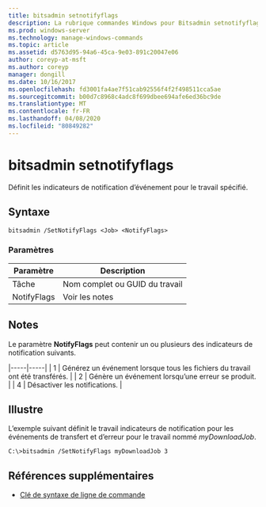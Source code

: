 ```yaml
---
title: bitsadmin setnotifyflags
description: La rubrique commandes Windows pour Bitsadmin setnotifyflags, qui définit les indicateurs de notification d’événement pour le travail spécifié.
ms.prod: windows-server
ms.technology: manage-windows-commands
ms.topic: article
ms.assetid: d5763d95-94a6-45ca-9e03-891c20047e06
author: coreyp-at-msft
ms.author: coreyp
manager: dongill
ms.date: 10/16/2017
ms.openlocfilehash: fd3001fa4ae7f51cab92556f4f2f498511cca5ae
ms.sourcegitcommit: b00d7c8968c4adc8f699dbee694afe6ed36bc9de
ms.translationtype: MT
ms.contentlocale: fr-FR
ms.lasthandoff: 04/08/2020
ms.locfileid: "80849282"
---
```

# <a name="bitsadmin-setnotifyflags"></a>bitsadmin setnotifyflags

Définit les indicateurs de notification d’événement pour le travail spécifié.

## <a name="syntax"></a>Syntaxe

```
bitsadmin /SetNotifyFlags <Job> <NotifyFlags>
```

### <a name="parameters"></a>Paramètres

|Paramètre|Description|
|---------|-----------|
|Tâche|Nom complet ou GUID du travail|
|NotifyFlags|Voir les notes|

## <a name="remarks"></a>Notes

Le paramètre **NotifyFlags** peut contenir un ou plusieurs des indicateurs de notification suivants.

|-----|-----| | 1 | Générez un événement lorsque tous les fichiers du travail ont été transférés. | | 2 | Génère un événement lorsqu’une erreur se produit. | | 4 | Désactiver les notifications. |

## <a name="examples"></a><a name=BKMK_examples></a>Illustre

L’exemple suivant définit le travail indicateurs de notification pour les événements de transfert et d’erreur pour le travail nommé *myDownloadJob*.
```
C:\>bitsadmin /SetNotifyFlags myDownloadJob 3
```

## <a name="additional-references"></a>Références supplémentaires

- [Clé de syntaxe de ligne de commande](command-line-syntax-key.md)